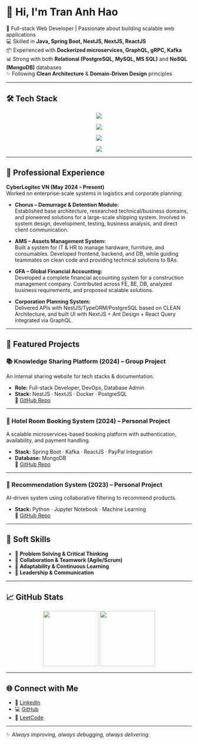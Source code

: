 # 👋 Hi, I'm Tran Anh Hao  

🚀 Full-stack Web Developer | Passionate about building scalable web applications  
💻 Skilled in **Java, Spring Boot, NestJS, NextJS, ReactJS**  
📦 Experienced with **Dockerized microservices, GraphQL, gRPC, Kafka**  
📊 Strong with both **Relational (PostgreSQL, MySQL, MS SQL)** and **NoSQL (MongoDB)** databases  
✨ Following **Clean Architecture** & **Domain-Driven Design** principles  

---

## 🛠️ Tech Stack  

<p align="center">
  <!-- Languages -->
  <img src="https://skillicons.dev/icons?i=java,python,typescript,javascript,php,cs,html" />
</p>

<p align="center">
  <!-- Frameworks -->
  <img src="https://skillicons.dev/icons?i=spring,react,nextjs,nestjs,dotnet" />
</p>

<p align="center">
  <!-- Databases -->
  <img src="https://skillicons.dev/icons?i=postgres,mysql,mongodb,redis" />
</p>

<p align="center">
  <!-- Tools & IDEs -->
  <img src="https://skillicons.dev/icons?i=docker,kafka,git,github,gitlab,linux,discord,eclipse,vscode,npm" />
</p>

---

## 💼 Professional Experience  

**CyberLogitec VN (May 2024 – Present)**  
Worked on enterprise-scale systems in logistics and corporate planning:  

- **Chorus – Demurrage & Detention Module:**  
  Established base architecture, researched technical/business domains, and pioneered solutions for a large-scale shipping system. Involved in system design, development, testing, business analysis, and direct client communication.  

- **AMS – Assets Management System:**  
  Built a system for IT & HR to manage hardware, furniture, and consumables. Developed frontend, backend, and DB, while guiding teammates on clean code and providing technical solutions to BAs.  

- **GFA – Global Financial Accounting:**  
  Developed a complete financial accounting system for a construction management company. Contributed across FE, BE, DB, analyzed business requirements, and proposed scalable solutions.  

- **Corporation Planning System:**  
  Delivered APIs with NestJS/TypeORM/PostgreSQL based on CLEAN Architecture, and built UI with NextJS + Ant Design + React Query integrated via GraphQL.  

---

## 🌟 Featured Projects  

### 📚 Knowledge Sharing Platform (2024) – Group Project  
An internal sharing website for tech stacks & documentation.  
- **Role:** Full-stack Developer, DevOps, Database Admin  
- **Stack:** NestJS · NextJS · Docker · PostgreSQL  
🔗 [GitHub Repo](https://github.com/Rocky-cyberclop/JWAT-Project-Backend)  

---

### 🏨 Hotel Room Booking System (2024) – Personal Project  
A scalable microservices-based booking platform with authentication, availability, and payment handling.  
- **Stack:** Spring Boot · Kafka · ReactJS · PayPal Integration  
- **Database:** MongoDB  
🔗 [GitHub Repo](https://github.com/Rocky-cyberclop/PersonalProject-HotelBookingBackend)  

---

### 🤖 Recommendation System (2023) – Personal Project  
AI-driven system using collaborative filtering to recommend products.  
- **Stack:** Python · Jupyter Notebook · Machine Learning  
🔗 [GitHub Repo](https://github.com/Rocky-cyberclop/PersonalProject-RecommendationSystem)  

---

## 🧩 Soft Skills  
- 🧠 **Problem Solving & Critical Thinking**  
- 🤝 **Collaboration & Teamwork (Agile/Scrum)**  
- 🔄 **Adaptability & Continuous Learning**  
- 🎯 **Leadership & Communication**  

---

## 📈 GitHub Stats  

<p align="center">
  <img src="https://github-readme-stats.vercel.app/api?username=Rocky-cyberclop&show_icons=true&theme=tokyonight" height="150"/>
  <img src="https://github-readme-stats.vercel.app/api/top-langs/?username=Rocky-cyberclop&layout=compact&theme=tokyonight" height="150"/>
</p>

---

## 🌐 Connect with Me  
- 💼 [LinkedIn](https://www.linkedin.com/in/hao-tran-87ab20298/)  
- 💻 [GitHub](https://github.com/Rocky-cyberclop)  
- 🧩 [LeetCode](https://leetcode.com/Rocky-cyberclop/)  

---

✨ *Always improving, always debugging, always delivering.*
